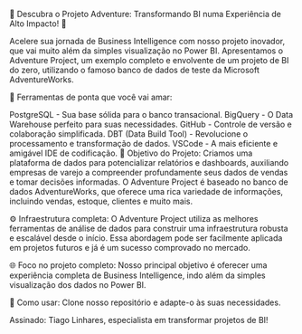 🚀 Descubra o Projeto Adventure: Transformando BI numa Experiência de Alto Impacto! 🌟

Acelere sua jornada de Business Intelligence com nosso projeto inovador, que vai muito além da simples visualização no Power BI. Apresentamos o Adventure Project, um exemplo completo e envolvente de um projeto de BI do zero, utilizando o famoso banco de dados de teste da Microsoft AdventureWorks.

💼 Ferramentas de ponta que você vai amar:

PostgreSQL - Sua base sólida para o banco transacional.
BigQuery - O Data Warehouse perfeito para suas necessidades.
GitHub - Controle de versão e colaboração simplificada.
DBT (Data Build Tool) - Revolucione o processamento e transformação de dados.
VSCode - A mais eficiente e amigável IDE de codificação.
🎯 Objetivo do Projeto:
Criamos uma plataforma de dados para potencializar relatórios e dashboards, auxiliando empresas de varejo a compreender profundamente seus dados de vendas e tomar decisões informadas. O Adventure Project é baseado no banco de dados AdventureWorks, que oferece uma rica variedade de informações, incluindo vendas, estoque, clientes e muito mais.

⚙️ Infraestrutura completa:
O Adventure Project utiliza as melhores ferramentas de análise de dados para construir uma infraestrutura robusta e escalável desde o início. Essa abordagem pode ser facilmente aplicada em projetos futuros e já é um sucesso comprovado no mercado.

🌐 Foco no projeto completo:
Nosso principal objetivo é oferecer uma experiência completa de Business Intelligence, indo além da simples visualização dos dados no Power BI.

🔧 Como usar:
Clone nosso repositório e adapte-o às suas necessidades.

Assinado: Tiago Linhares, especialista em transformar projetos de BI!
